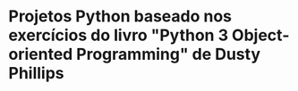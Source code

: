 # Projetos Python baseado nos exercícios do livro "Python 3 Object-oriented Programming" de Dusty Phillips
